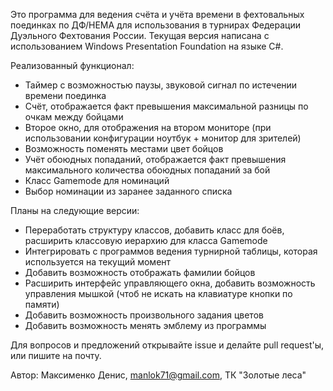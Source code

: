Это программа для ведения счёта и учёта времени в фехтовальных поединках по ДФ/HEMA для использования в турнирах Федерации Дуэльного Фехтования России. 
Текущая версия написана с использованием Windows Presentation Foundation на языке C#.

Реализованный функционал:
 - Таймер с возможностью паузы, звуковой сигнал по истечении времени поединка
 - Счёт, отображается факт превышения максимальной разницы по очкам между бойцами
 - Второе окно, для отображения на втором мониторе (при использовании конфигурации ноутбук + монитор для зрителей)
 - Возможность поменять местами цвет бойцов
 - Учёт обоюдных попаданий, отображается факт превышения максимального количества обоюдных попаданий за бой
 - Класс Gamemode для номинаций
 - Выбор номинации из заранее заданного списка

Планы на следующие версии:
 - Переработать структуру классов, добавить класс для боёв, расширить классовую иерархию для класса Gamemode
 - Интегрировать с программов ведения турнирной таблицы, которая используется на текущий момент
 - Добавить возможность отображать фамилии бойцов
 - Расширить интерфейс управляющего окна, добавить возможность управления мышкой (чтоб не искать на клавиатуре кнопки по памяти)
 - Добавить возможность произвольного задания цветов
 - Добавить возможность менять эмблему из программы

Для вопросов и предложений открывайте issue и делайте pull request'ы, или пишите на почту.

Автор: Максименко Денис, manlok71@gmail.com, ТК "Золотые леса"
